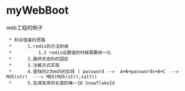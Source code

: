 # myWebBoot
web工程的例子


	 * 秒杀借鉴的思路
	 * 		1.redis的方法封装
	 * 			1.2 redis设置值的时候需要统一化
	 * 	    2.最终状态码的固定
	 * 	    3.注解方式实现
	 * 	    4.登陆的2次md5的实现 ( password -->  A+N+passwords+B+C  -->  Md5(str)  ---> MD5(Md5(str),salt))
	 * 	    5.生成有序的长度的唯一ID SnowflakeId
	 